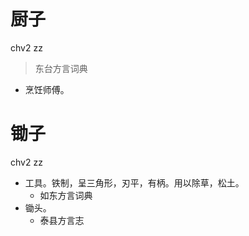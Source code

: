 

# 厨子
chv2 zz
> 东台方言词典
- 烹饪师傅。



# 锄子
chv2 zz
+ 工具。铁制，呈三角形，刃平，有柄。用以除草，松土。
  * 如东方言词典
+ 锄头。
  * 泰县方言志
